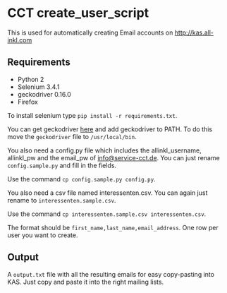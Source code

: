 # CCT create_user_script

This is used for automatically creating Email accounts on http://kas.all-inkl.com

## Requirements
- Python 2
- Selenium 3.4.1
- geckodriver 0.16.0
- Firefox

To install selenium type `pip install -r requirements.txt`.

You can get geckodriver [here](https://github.com/mozilla/geckodriver/releases) and add geckodriver to PATH. To do this move the `geckodriver` file to `/usr/local/bin`.

You also need a config.py file which includes the allinkl_username, allinkl_pw and the email_pw of info@service-cct.de. You can just rename `config.sample.py` and fill in the fields.

Use the command `cp config.sample.py config.py`.

You also need a csv file named interessenten.csv. You can again just rename to `interessenten.sample.csv`.

Use the command `cp interessenten.sample.csv interessenten.csv`.

The format should be `first_name,last_name,email_address`. One row per user you want to create.

## Output
A `output.txt` file with all the resulting emails for easy copy-pasting into KAS. Just copy and paste it into the right mailing lists.
